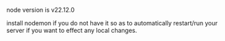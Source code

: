 node version is v22.12.0

install nodemon if you do not have it so as to automatically restart/run your server if you want to effect any local changes.
